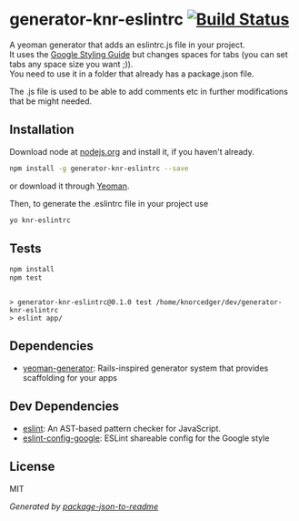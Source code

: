 # generator-knr-eslintrc [![Build Status](https://travis-ci.org/Knorcedger/generator-knr-eslintrc.png?branch=master)](https://travis-ci.org/Knorcedger/generator-knr-eslintrc)

A yeoman generator that adds an eslintrc.js file in your project.  
It uses the [Google Styling Guide](https://github.com/google/eslint-config-google) but changes spaces for tabs (you can set tabs any space size you want ;)).  
You need to use it in a folder that already has a package.json file.  

The .js file is used to be able to add comments etc in further modifications
that be might needed.  

## Installation

Download node at [nodejs.org](http://nodejs.org) and install it, if you haven't already.

```sh
npm install -g generator-knr-eslintrc --save
```

or download it through [Yeoman](http://yeoman.io).

Then, to generate the .eslintrc file in your project use

```sh
yo knr-eslintrc
```

## Tests

```sh
npm install
npm test
```
```

> generator-knr-eslintrc@0.1.0 test /home/knorcedger/dev/generator-knr-eslintrc
> eslint app/

```

## Dependencies

- [yeoman-generator](https://github.com/yeoman/generator): Rails-inspired generator system that provides scaffolding for your apps

## Dev Dependencies

- [eslint](https://github.com/eslint/eslint): An AST-based pattern checker for JavaScript.
- [eslint-config-google](https://github.com/google/eslint-config-google): ESLint shareable config for the Google style


## License

MIT

_Generated by [package-json-to-readme](https://github.com/zeke/package-json-to-readme)_
